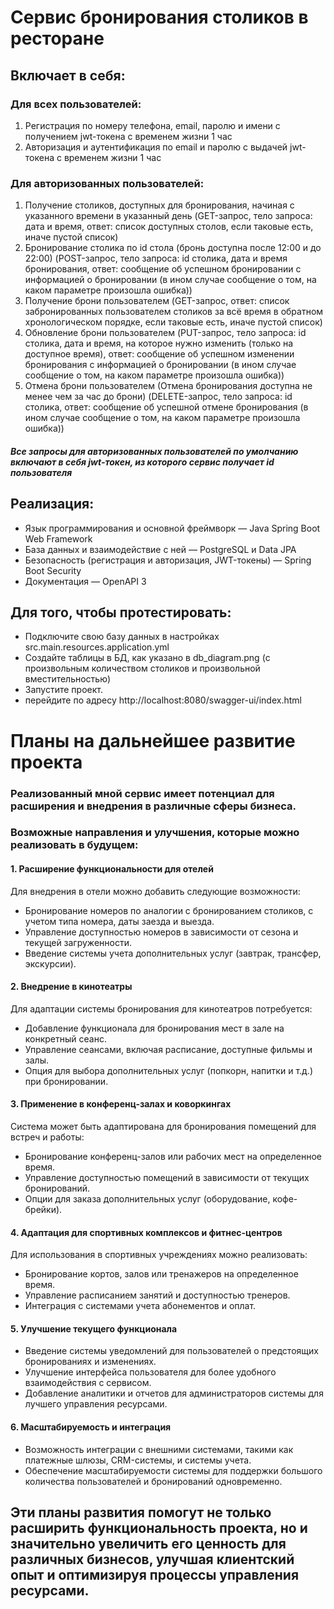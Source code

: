 # Сервис бронирования столиков в ресторане

## Включает в себя:
### Для всех пользователей:

1) Регистрация по номеру телефона, email, паролю и имени с получением jwt-токена с временем жизни 1 час
2) Авторизация и аутентификация по email и паролю с выдачей jwt-токена с временем жизни 1 час
### Для авторизованных пользователей:
1) Получение столиков, доступных для бронирования, начиная с указанного времени в указанный день (GET-запрос, тело запроса: дата и время, ответ: список доступных столов, если таковые есть, иначе пустой список)
2) Бронирование столика по id стола (бронь доступна после 12:00 и до 22:00) (POST-запрос, тело запроса: id столика, дата и время бронирования, ответ: сообщение об успешном бронировании с информацией о бронировании (в ином случае сообщение о том, на каком параметре произошла ошибка))
3) Получение брони пользователем (GET-запрос, ответ: список забронированных пользователем столиков за всё время в обратном хронологическом порядке, если таковые есть, иначе пустой список)
4) Обновление брони пользователем (PUT-запрос, тело запроса: id столика, дата и время, на которое нужно изменить (только на доступное время), ответ: сообщение об успешном изменении бронирования с информацией о бронировании (в ином случае сообщение о том, на каком параметре произошла ошибка))
5) Отмена брони пользователем (Отмена бронирования доступна не менее чем за час до брони) (DELETE-запрос, тело запроса: id столика, ответ: сообщение об успешной отмене бронирования (в ином случае сообщение о том, на каком параметре произошла ошибка))

#### _Все запросы для авторизованных пользователей по умолчанию включают в себя jwt-токен, из которого сервис получает id пользователя_

## Реализация:
* Язык программирования и основной фреймворк — Java Spring Boot Web Framework
* База данных и взаимодействие с ней — PostgreSQL и Data JPA
* Безопасность (регистрация и авторизация, JWT-токены) — Spring Boot Security
* Документация — OpenAPI 3

## Для того, чтобы протестировать:
* Подключите свою базу данных в настройках src.main.resources.application.yml
* Создайте таблицы в БД, как указано в db_diagram.png (с произвольным количеством столиков и произвольной вместительностью)
* Запустите проект.
* перейдите по адресу http://localhost:8080/swagger-ui/index.html

# Планы на дальнейшее развитие проекта
### Реализованный мной сервис имеет потенциал для расширения и внедрения в различные сферы бизнеса.
### Возможные направления и улучшения, которые можно реализовать в будущем:

#### 1. Расширение функциональности для отелей
   Для внедрения в отели можно добавить следующие возможности:

* Бронирование номеров по аналогии с бронированием столиков, с учетом типа номера, даты заезда и выезда.
* Управление доступностью номеров в зависимости от сезона и текущей загруженности.
* Введение системы учета дополнительных услуг (завтрак, трансфер, экскурсии).
#### 2. Внедрение в кинотеатры
   Для адаптации системы бронирования для кинотеатров потребуется:

* Добавление функционала для бронирования мест в зале на конкретный сеанс.
* Управление сеансами, включая расписание, доступные фильмы и залы.
* Опция для выбора дополнительных услуг (попкорн, напитки и т.д.) при бронировании.
#### 3. Применение в конференц-залах и коворкингах
   Система может быть адаптирована для бронирования помещений для встреч и работы:

* Бронирование конференц-залов или рабочих мест на определенное время.
* Управление доступностью помещений в зависимости от текущих бронирований.
* Опции для заказа дополнительных услуг (оборудование, кофе-брейки).
#### 4. Адаптация для спортивных комплексов и фитнес-центров
   Для использования в спортивных учреждениях можно реализовать:

* Бронирование кортов, залов или тренажеров на определенное время.
* Управление расписанием занятий и доступностью тренеров.
* Интеграция с системами учета абонементов и оплат.
#### 5. Улучшение текущего функционала
*   Введение системы уведомлений для пользователей о предстоящих бронированиях и изменениях.
*   Улучшение интерфейса пользователя для более удобного взаимодействия с сервисом.
*   Добавление аналитики и отчетов для администраторов системы для лучшего управления ресурсами.
#### 6. Масштабируемость и интеграция
*   Возможность интеграции с внешними системами, такими как платежные шлюзы, CRM-системы, и системы учета.
*   Обеспечение масштабируемости системы для поддержки большого количества пользователей и бронирований одновременно.
##   Эти планы развития помогут не только расширить функциональность проекта, но и значительно увеличить его ценность для различных бизнесов, улучшая клиентский опыт и оптимизируя процессы управления ресурсами.
